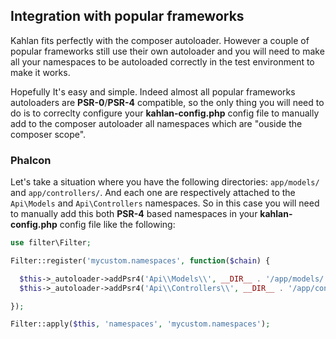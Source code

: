 ## Integration with popular frameworks

Kahlan fits perfectly with the composer autoloader. However a couple of popular frameworks still use their own autoloader and you will need to make all your namespaces to be autoloaded correctly in the test environment to make it works.

Hopefully It's easy and simple. Indeed almost all popular frameworks autoloaders are **PSR-0**/**PSR-4** compatible, so the only thing you will need to do is to correclty configure your **kahlan-config.php** config file to manually add to the composer autoloader all namespaces which are "ouside the composer scope".

### Phalcon

Let's take a situation where you have the following directories: `app/models/` and  `app/controllers/`. And each one are respectively attached to the `Api\Models` and `Api\Controllers` namespaces. So in this case you will need to manually add this both **PSR-4** based namespaces in your **kahlan-config.php** config file like the following:

```php
use filter\Filter;

Filter::register('mycustom.namespaces', function($chain) {

  $this->_autoloader->addPsr4('Api\\Models\\', __DIR__ . '/app/models/');
  $this->_autoloader->addPsr4('Api\\Controllers\\', __DIR__ . '/app/controllers/');

});

Filter::apply($this, 'namespaces', 'mycustom.namespaces');
```

